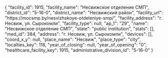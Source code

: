 {
    "facility_id": 1915,
    "facility_name": "Несвижское отделение СМП",
    "district_id": "5-16-0",
    "district_name": "Несвижский район",
    "facility_url": "https:\/\/mocsmp.by\/nesvizhskoye-otdeleniye-smp\/",
    "facility_address": "г. Несвиж, ул. Сырокомли",
    "facility_type": null,
    "ap_1": "29",
    "name": "Несвижское отделение СМП",
    "state": "public institution",
    "stats": [],
    "med_id": 384,
    "address": "г. Несвиж, ул. Сырокомли",
    "devices": [],
    "coord_x_y": null,
    "place_name": "Несвиж",
    "place_type": "city",
    "localties_key": 118,
    "year_of_closing": null,
    "year_of_opening": "0",
    "healthcare_facility_key": 1915,
    "administrative_division_id": "5-16-0"
}